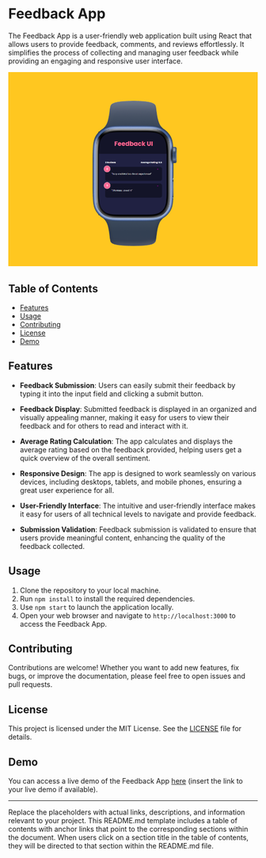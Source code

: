 # Feedback App

The Feedback App is a user-friendly web application built using React that allows users to provide feedback, comments, and reviews effortlessly. It simplifies the process of collecting and managing user feedback while providing an engaging and responsive user interface.

![Alt text](image.png)

## Table of Contents

- [Features](#features)
- [Usage](#usage)
- [Contributing](#contributing)
- [License](#license)
- [Demo](#demo)

## Features

- **Feedback Submission**: Users can easily submit their feedback by typing it into the input field and clicking a submit button.

- **Feedback Display**: Submitted feedback is displayed in an organized and visually appealing manner, making it easy for users to view their feedback and for others to read and interact with it.

- **Average Rating Calculation**: The app calculates and displays the average rating based on the feedback provided, helping users get a quick overview of the overall sentiment.

- **Responsive Design**: The app is designed to work seamlessly on various devices, including desktops, tablets, and mobile phones, ensuring a great user experience for all.

- **User-Friendly Interface**: The intuitive and user-friendly interface makes it easy for users of all technical levels to navigate and provide feedback.

- **Submission Validation**: Feedback submission is validated to ensure that users provide meaningful content, enhancing the quality of the feedback collected.

## Usage

1. Clone the repository to your local machine.
2. Run `npm install` to install the required dependencies.
3. Use `npm start` to launch the application locally.
4. Open your web browser and navigate to `http://localhost:3000` to access the Feedback App.

## Contributing

Contributions are welcome! Whether you want to add new features, fix bugs, or improve the documentation, please feel free to open issues and pull requests.

## License

This project is licensed under the MIT License. See the [LICENSE](LICENSE) file for details.

## Demo

You can access a live demo of the Feedback App [here](#) (insert the link to your live demo if available).

---

Replace the placeholders with actual links, descriptions, and information relevant to your project. This README.md template includes a table of contents with anchor links that point to the corresponding sections within the document. When users click on a section title in the table of contents, they will be directed to that section within the README.md file.
